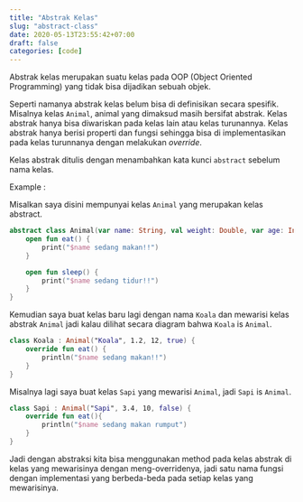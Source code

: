 ```yaml
---
title: "Abstrak Kelas"
slug: "abstract-class"
date: 2020-05-13T23:55:42+07:00
draft: false
categories: [code]
---
```


Abstrak kelas merupakan suatu kelas pada OOP (Object Oriented Programming) yang tidak bisa dijadikan sebuah objek. <!--more-->

Seperti namanya abstrak kelas belum bisa di definisikan secara spesifik. Misalnya kelas `Animal`, animal yang dimaksud masih bersifat abstrak. Kelas abstrak hanya bisa diwariskan pada kelas lain atau kelas turunannya. Kelas abstrak hanya berisi properti dan fungsi sehingga bisa di implementasikan pada kelas turunnanya dengan melakukan *override*.

Kelas abstrak ditulis dengan menambahkan kata kunci `abstract` sebelum nama kelas.

Example :

Misalkan saya disini mempunyai kelas `Animal` yang merupakan kelas abstract.

```kotlin
abstract class Animal(var name: String, val weight: Double, var age: Int, var isCarnivora: Boolean) {
    open fun eat() {
        print("$name sedang makan!!")
    }

    open fun sleep() {
        print("$name sedang tidur!!")
    }
}
```

Kemudian saya buat kelas baru lagi dengan nama `Koala` dan mewarisi kelas abstrak `Animal` jadi kalau dilihat secara diagram bahwa `Koala` is `Animal`.

```kotlin
class Koala : Animal("Koala", 1.2, 12, true) {
    override fun eat() {
        println("$name sedang makan!!")
    }
}
```

Misalnya lagi saya buat kelas `Sapi` yang mewarisi `Animal`, jadi `Sapi` is `Animal`.

```kotlin
class Sapi : Animal("Sapi", 3.4, 10, false) {
    override fun eat(){
        println("$name sedang makan rumput")
    }
}
```

Jadi dengan abstraksi kita bisa menggunakan method pada kelas abstrak di kelas yang mewarisinya dengan meng-overridenya, jadi satu nama fungsi dengan implementasi yang berbeda-beda pada setiap kelas yang mewarisinya.